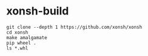 # xonsh-build
```
git clone --depth 1 https://github.com/xonsh/xonsh
cd xonsh
make amalgamate
pip wheel .
ls *.whl
```
